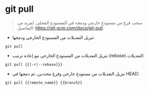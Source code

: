 # git pull

> سحب فرع من مستودع خارجي ودمجه في المستودع المحلي.
> لمزيد من التفاصيل: <https://git-scm.com/docs/git-pull>.

- تنزيل التعديلات من المستودع الخارجي ودمجها:

`git pull`

- تنزيل التعديلات من المستودع الخارجي مع إعادة ترتيب (rebase) التعديلات:

`git pull {{[-r|--rebase]}}`

- تنزيل التعديلات من مستودع خارجي وفرع محددين، ثم دمجها في HEAD:

`git pull {{remote_name}} {{branch}}`
